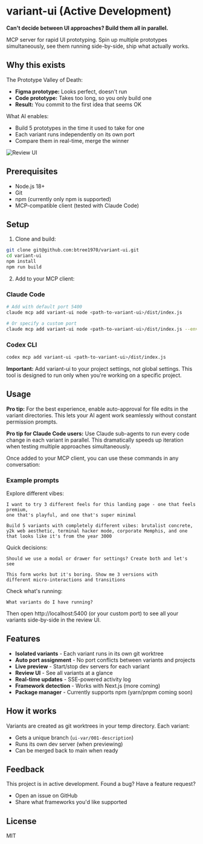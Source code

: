 # variant-ui (Active Development)

**Can't decide between UI approaches? Build them all in parallel.**

MCP server for rapid UI prototyping. Spin up multiple prototypes simultaneously, see them running side-by-side, ship what actually works.

## Why this exists

The Prototype Valley of Death:
- **Figma prototype:** Looks perfect, doesn't run
- **Code prototype:** Takes too long, so you only build one
- **Result:** You commit to the first idea that seems OK

What AI enables:
- Build 5 prototypes in the time it used to take for one
- Each variant runs independently on its own port
- Compare them in real-time, merge the winner

![Review UI](docs/images/review-ui.png)

## Prerequisites

- Node.js 18+
- Git
- npm (currently only npm is supported)
- MCP-compatible client (tested with Claude Code)

## Setup

1. Clone and build:
```bash
git clone git@github.com:btree1970/variant-ui.git
cd variant-ui
npm install
npm run build
```

2. Add to your MCP client:

### Claude Code
```bash
# Add with default port 5400
claude mcp add variant-ui node <path-to-variant-ui>/dist/index.js

# Or specify a custom port
claude mcp add variant-ui node <path-to-variant-ui>/dist/index.js --env VARIANT_UI_PORT=8080
```

### Codex CLI
```bash
codex mcp add variant-ui <path-to-variant-ui>/dist/index.js
```

**Important:** Add variant-ui to your project settings, not global settings. This tool is designed to run only when you're working on a specific project.

## Usage

**Pro tip:** For the best experience, enable auto-approval for file edits in the variant directories. This lets your AI agent work seamlessly without constant permission prompts.

**Pro tip for Claude Code users:** Use Claude sub-agents to run every code change in each variant in parallel. This dramatically speeds up iteration when testing multiple approaches simultaneously.

Once added to your MCP client, you can use these commands in any conversation:

### Example prompts

Explore different vibes:
```
I want to try 3 different feels for this landing page - one that feels premium,
one that's playful, and one that's super minimal
```

```
Build 5 variants with completely different vibes: brutalist concrete,
y2k web aesthetic, terminal hacker mode, corporate Memphis, and one
that looks like it's from the year 3000
```

Quick decisions:
```
Should we use a modal or drawer for settings? Create both and let's see
```

```
This form works but it's boring. Show me 3 versions with
different micro-interactions and transitions
```

Check what's running:
```
What variants do I have running?
```

Then open http://localhost:5400 (or your custom port) to see all your variants side-by-side in the review UI.

## Features

- **Isolated variants** - Each variant runs in its own git worktree
- **Auto port assignment** - No port conflicts between variants and projects
- **Live preview** - Start/stop dev servers for each variant
- **Review UI** - See all variants at a glance
- **Real-time updates** - SSE-powered activity log
- **Framework detection** - Works with Next.js (more coming)
- **Package manager** - Currently supports npm (yarn/pnpm coming soon)

## How it works

Variants are created as git worktrees in your temp directory. Each variant:
- Gets a unique branch (`ui-var/001-description`)
- Runs its own dev server (when previewing)
- Can be merged back to main when ready

## Feedback

This project is in active development. Found a bug? Have a feature request?
- Open an issue on GitHub
- Share what frameworks you'd like supported

## License

MIT
